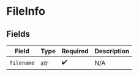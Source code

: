 # FileInfo


## Fields

| Field              | Type               | Required           | Description        |
| ------------------ | ------------------ | ------------------ | ------------------ |
| `filename`         | *str*              | :heavy_check_mark: | N/A                |